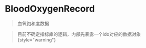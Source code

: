 <show-structure depth="2"/>

# BloodOxygenRecord

> 血氧饱和度数据

> 目前不确定指标库的逻辑，内部先暴露一个ido对应的数据对象
> {style="warning"}
